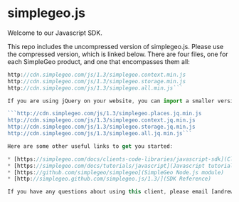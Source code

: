 # simplegeo.js

Welcome to our Javascript SDK.

This repo includes the uncompressed version of simplegeo.js. Please use the compressed version, which is linked below. There are four files, one for each SimpleGeo product, and one that encompasses them all:

```http://cdn.simplegeo.com/js/1.3/simplegeo.places.min.js
http://cdn.simplegeo.com/js/1.3/simplegeo.context.min.js
http://cdn.simplegeo.com/js/1.3/simplegeo.storage.min.js
http://cdn.simplegeo.com/js/1.3/simplegeo.all.min.js```

If you are using jQuery on your website, you can import a smaller version of the library:

```http://cdn.simplegeo.com/js/1.3/simplegeo.places.jq.min.js
http://cdn.simplegeo.com/js/1.3/simplegeo.context.jq.min.js
http://cdn.simplegeo.com/js/1.3/simplegeo.storage.jq.min.js
http://cdn.simplegeo.com/js/1.3/simplegeo.all.jq.min.js```

Here are some other useful links to get you started:

* [https://simplegeo.com/docs/clients-code-libraries/javascript-sdk](Client setup, introduction, JSONP tokens)
* [https://simplegeo.com/docs/tutorials/javascript](Javascript tutorials)
* [https://github.com/simplegeo/simplegeo](SimpleGeo Node.js module)
* [http://simplegeo.github.com/simplegeo.js/1.3/](SDK Reference)

If you have any questions about using this client, please email [andrew@simplegeo.com].
